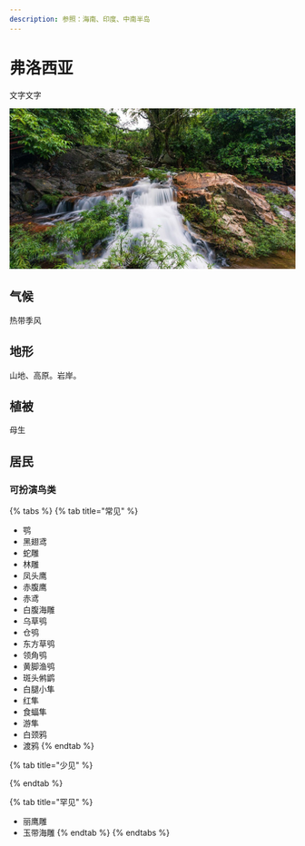 ```yaml
---
description: 参照：海南、印度、中南半岛
---
```


# 弗洛西亚

文字文字‌

![](../../.gitbook/assets/hai-nan.jpg)

## 气候 <a id="qi-hou"></a>

热带季风

## 地形 <a id="di-xing"></a>

‌山地、高原。岩岸。

## 植被 <a id="zhi-bei"></a>

母生

## 居民 <a id="ju-min"></a>

### 可扮演鸟类 <a id="ke-ban-yan-niao-lei"></a>

{% tabs %}
{% tab title="常见" %}
* 鹗
* 黑翅鸢
* 蛇雕
* 林雕
* 凤头鹰
* 赤腹鹰
* 赤鸢
* 白腹海雕
* 乌草鸮
* 仓鸮
* 东方草鸮
* 领角鸮
* 黄脚渔鸮
* 斑头鸺鹠
* 白腿小隼
* 红隼
* 食蝠隼
* 游隼
* 白颈鸦
* 渡鸦
{% endtab %}

{% tab title="少见" %}

{% endtab %}

{% tab title="罕见" %}
* 丽鹰雕
* 玉带海雕
{% endtab %}
{% endtabs %}

